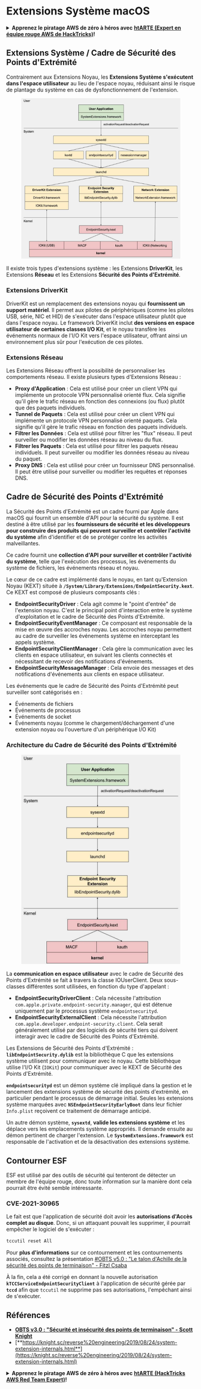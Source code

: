 # Extensions Système macOS

<details>

<summary><strong>Apprenez le piratage AWS de zéro à héros avec</strong> <a href="https://training.hacktricks.xyz/courses/arte"><strong>htARTE (Expert en équipe rouge AWS de HackTricks)</strong></a><strong>!</strong></summary>

Autres façons de soutenir HackTricks :

* Si vous souhaitez voir votre **entreprise annoncée dans HackTricks** ou **télécharger HackTricks en PDF**, consultez les [**PLANS D'ABONNEMENT**](https://github.com/sponsors/carlospolop) !
* Obtenez le [**swag officiel PEASS & HackTricks**](https://peass.creator-spring.com)
* Découvrez [**La famille PEASS**](https://opensea.io/collection/the-peass-family), notre collection exclusive de [**NFTs**](https://opensea.io/collection/the-peass-family)
* **Rejoignez le** 💬 [**groupe Discord**](https://discord.gg/hRep4RUj7f) ou le [**groupe Telegram**](https://t.me/peass) ou **suivez-nous** sur **Twitter** 🐦 [**@carlospolopm**](https://twitter.com/hacktricks_live)**.**
* **Partagez vos astuces de piratage en soumettant des PR aux** [**HackTricks**](https://github.com/carlospolop/hacktricks) et [**HackTricks Cloud**](https://github.com/carlospolop/hacktricks-cloud) dépôts GitHub.

</details>

## Extensions Système / Cadre de Sécurité des Points d'Extrémité

Contrairement aux Extensions Noyau, les **Extensions Système s'exécutent dans l'espace utilisateur** au lieu de l'espace noyau, réduisant ainsi le risque de plantage du système en cas de dysfonctionnement de l'extension.

<figure><img src="../../../.gitbook/assets/image (1) (3) (1) (1).png" alt="https://knight.sc/images/system-extension-internals-1.png"><figcaption></figcaption></figure>

Il existe trois types d'extensions système : les Extensions **DriverKit**, les Extensions **Réseau** et les Extensions **Sécurité des Points d'Extrémité**.

### **Extensions DriverKit**

DriverKit est un remplacement des extensions noyau qui **fournissent un support matériel**. Il permet aux pilotes de périphériques (comme les pilotes USB, série, NIC et HID) de s'exécuter dans l'espace utilisateur plutôt que dans l'espace noyau. Le framework DriverKit inclut **des versions en espace utilisateur de certaines classes I/O Kit**, et le noyau transfère les événements normaux de l'I/O Kit vers l'espace utilisateur, offrant ainsi un environnement plus sûr pour l'exécution de ces pilotes.

### **Extensions Réseau**

Les Extensions Réseau offrent la possibilité de personnaliser les comportements réseau. Il existe plusieurs types d'Extensions Réseau :

* **Proxy d'Application** : Cela est utilisé pour créer un client VPN qui implémente un protocole VPN personnalisé orienté flux. Cela signifie qu'il gère le trafic réseau en fonction des connexions (ou flux) plutôt que des paquets individuels.
* **Tunnel de Paquets** : Cela est utilisé pour créer un client VPN qui implémente un protocole VPN personnalisé orienté paquets. Cela signifie qu'il gère le trafic réseau en fonction des paquets individuels.
* **Filtrer les Données** : Cela est utilisé pour filtrer les "flux" réseau. Il peut surveiller ou modifier les données réseau au niveau du flux.
* **Filtrer les Paquets** : Cela est utilisé pour filtrer les paquets réseau individuels. Il peut surveiller ou modifier les données réseau au niveau du paquet.
* **Proxy DNS** : Cela est utilisé pour créer un fournisseur DNS personnalisé. Il peut être utilisé pour surveiller ou modifier les requêtes et réponses DNS.

## Cadre de Sécurité des Points d'Extrémité

La Sécurité des Points d'Extrémité est un cadre fourni par Apple dans macOS qui fournit un ensemble d'API pour la sécurité du système. Il est destiné à être utilisé par les **fournisseurs de sécurité et les développeurs pour construire des produits qui peuvent surveiller et contrôler l'activité du système** afin d'identifier et de se protéger contre les activités malveillantes.

Ce cadre fournit une **collection d'API pour surveiller et contrôler l'activité du système**, telle que l'exécution des processus, les événements du système de fichiers, les événements réseau et noyau.

Le cœur de ce cadre est implémenté dans le noyau, en tant qu'Extension Noyau (KEXT) située à **`/System/Library/Extensions/EndpointSecurity.kext`**. Ce KEXT est composé de plusieurs composants clés :

* **EndpointSecurityDriver** : Cela agit comme le "point d'entrée" de l'extension noyau. C'est le principal point d'interaction entre le système d'exploitation et le cadre de Sécurité des Points d'Extrémité.
* **EndpointSecurityEventManager** : Ce composant est responsable de la mise en œuvre des accroches noyau. Les accroches noyau permettent au cadre de surveiller les événements système en interceptant les appels système.
* **EndpointSecurityClientManager** : Cela gère la communication avec les clients en espace utilisateur, en suivant les clients connectés et nécessitant de recevoir des notifications d'événements.
* **EndpointSecurityMessageManager** : Cela envoie des messages et des notifications d'événements aux clients en espace utilisateur.

Les événements que le cadre de Sécurité des Points d'Extrémité peut surveiller sont catégorisés en :

* Événements de fichiers
* Événements de processus
* Événements de socket
* Événements noyau (comme le chargement/déchargement d'une extension noyau ou l'ouverture d'un périphérique I/O Kit)

### Architecture du Cadre de Sécurité des Points d'Extrémité

<figure><img src="../../../.gitbook/assets/image (3) (8).png" alt="https://www.youtube.com/watch?v=jaVkpM1UqOs"><figcaption></figcaption></figure>

La **communication en espace utilisateur** avec le cadre de Sécurité des Points d'Extrémité se fait à travers la classe IOUserClient. Deux sous-classes différentes sont utilisées, en fonction du type d'appelant :

* **EndpointSecurityDriverClient** : Cela nécessite l'attribution `com.apple.private.endpoint-security.manager`, qui est détenue uniquement par le processus système `endpointsecurityd`.
* **EndpointSecurityExternalClient** : Cela nécessite l'attribution `com.apple.developer.endpoint-security.client`. Cela serait généralement utilisé par des logiciels de sécurité tiers qui doivent interagir avec le cadre de Sécurité des Points d'Extrémité.

Les Extensions de Sécurité des Points d'Extrémité : **`libEndpointSecurity.dylib`** est la bibliothèque C que les extensions système utilisent pour communiquer avec le noyau. Cette bibliothèque utilise l'I/O Kit (`IOKit`) pour communiquer avec le KEXT de Sécurité des Points d'Extrémité.

**`endpointsecurityd`** est un démon système clé impliqué dans la gestion et le lancement des extensions système de sécurité des points d'extrémité, en particulier pendant le processus de démarrage initial. Seules les extensions système marquées avec **`NSEndpointSecurityEarlyBoot`** dans leur fichier `Info.plist` reçoivent ce traitement de démarrage anticipé.

Un autre démon système, **`sysextd`**, **valide les extensions système** et les déplace vers les emplacements système appropriés. Il demande ensuite au démon pertinent de charger l'extension. Le **`SystemExtensions.framework`** est responsable de l'activation et de la désactivation des extensions système.

## Contourner ESF

ESF est utilisé par des outils de sécurité qui tenteront de détecter un membre de l'équipe rouge, donc toute information sur la manière dont cela pourrait être évité semble intéressante.

### CVE-2021-30965

Le fait est que l'application de sécurité doit avoir les **autorisations d'Accès complet au disque**. Donc, si un attaquant pouvait les supprimer, il pourrait empêcher le logiciel de s'exécuter :
```bash
tccutil reset All
```
Pour **plus d'informations** sur ce contournement et les contournements associés, consultez la présentation [#OBTS v5.0 : "Le talon d'Achille de la sécurité des points de terminaison" - Fitzl Csaba](https://www.youtube.com/watch?v=lQO7tvNCoTI)

À la fin, cela a été corrigé en donnant la nouvelle autorisation **`kTCCServiceEndpointSecurityClient`** à l'application de sécurité gérée par **`tccd`** afin que `tccutil` ne supprime pas ses autorisations, l'empêchant ainsi de s'exécuter.

## Références

* [**OBTS v3.0 : "Sécurité et insécurité des points de terminaison" - Scott Knight**](https://www.youtube.com/watch?v=jaVkpM1UqOs)
* [**https://knight.sc/reverse%20engineering/2019/08/24/system-extension-internals.html**](https://knight.sc/reverse%20engineering/2019/08/24/system-extension-internals.html)

<details>

<summary><strong>Apprenez le piratage AWS de zéro à héros avec</strong> <a href="https://training.hacktricks.xyz/courses/arte"><strong>htARTE (HackTricks AWS Red Team Expert)</strong></a><strong>!</strong></summary>

Autres façons de soutenir HackTricks :

* Si vous souhaitez voir votre **entreprise annoncée dans HackTricks** ou **télécharger HackTricks en PDF**, consultez les [**PLANS D'ABONNEMENT**](https://github.com/sponsors/carlospolop)!
* Obtenez le [**swag officiel PEASS & HackTricks**](https://peass.creator-spring.com)
* Découvrez [**La famille PEASS**](https://opensea.io/collection/the-peass-family), notre collection exclusive de [**NFTs**](https://opensea.io/collection/the-peass-family)
* **Rejoignez** 💬 le groupe Discord](https://discord.gg/hRep4RUj7f) ou le [**groupe Telegram**](https://t.me/peass) ou **suivez-nous** sur **Twitter** 🐦 [**@carlospolopm**](https://twitter.com/hacktricks_live)**.**
* **Partagez vos astuces de piratage en soumettant des PR aux** [**HackTricks**](https://github.com/carlospolop/hacktricks) et [**HackTricks Cloud**](https://github.com/carlospolop/hacktricks-cloud) dépôts GitHub.

</details>
